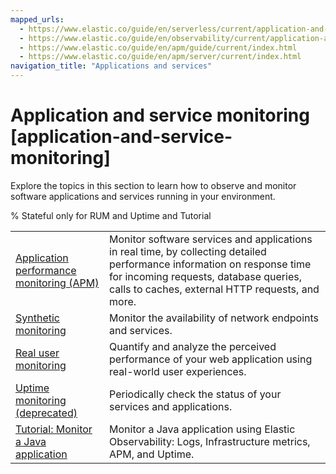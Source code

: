 ```yaml
---
mapped_urls:
  - https://www.elastic.co/guide/en/serverless/current/application-and-service-monitoring.html
  - https://www.elastic.co/guide/en/observability/current/application-and-service-monitoring.html
  - https://www.elastic.co/guide/en/apm/guide/current/index.html
  - https://www.elastic.co/guide/en/apm/server/current/index.html
navigation_title: "Applications and services"
---
```


# Application and service monitoring [application-and-service-monitoring]


Explore the topics in this section to learn how to observe and monitor software applications and services running in your environment.

% Stateful only for RUM and Uptime and Tutorial

|     |     |
| --- | --- |
| [Application performance monitoring (APM)](../../solutions/observability/apps/application-performance-monitoring-apm.md) | Monitor software services and applications in real time, by collecting detailed performance information on response time for incoming requests, database queries, calls to caches, external HTTP requests, and more. |
| [Synthetic monitoring](../../solutions/observability/apps/synthetic-monitoring.md) | Monitor the availability of network endpoints and services. |
| [Real user monitoring](../../solutions/observability/apps/real-user-monitoring-user-experience.md) | Quantify and analyze the perceived performance of your web application using real-world user experiences. |
| [Uptime monitoring (deprecated)](../../solutions/observability/apps/uptime-monitoring-deprecated.md) | Periodically check the status of your services and applications. |
| [Tutorial: Monitor a Java application](../../solutions/observability/apps/tutorial-monitor-java-application.md) | Monitor a Java application using Elastic Observability: Logs, Infrastructure metrics, APM, and Uptime. |
